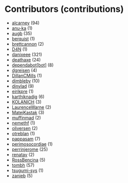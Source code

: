 # Contributors (contributions)
* [alcarney](https://github.com/alcarney) (94)
* [anu-ka](https://github.com/anu-ka) (1)
* [augb](https://github.com/augb) (35)
* [berquist](https://github.com/berquist) (1)
* [brettcannon](https://github.com/brettcannon) (2)
* [D4N](https://github.com/D4N) (1)
* [danixeee](https://github.com/danixeee) (321)
* [deathaxe](https://github.com/deathaxe) (24)
* [dependabot[bot]](https://github.com/apps/dependabot) (8)
* [dgreisen](https://github.com/dgreisen) (4)
* [DillanCMills](https://github.com/DillanCMills) (1)
* [dimbleby](https://github.com/dimbleby) (10)
* [dinvlad](https://github.com/dinvlad) (9)
* [eirikpre](https://github.com/eirikpre) (1)
* [karthiknadig](https://github.com/karthiknadig) (6)
* [KOLANICH](https://github.com/KOLANICH) (3)
* [LaurenceWarne](https://github.com/LaurenceWarne) (2)
* [MatejKastak](https://github.com/MatejKastak) (3)
* [muffinmad](https://github.com/muffinmad) (2)
* [nemethf](https://github.com/nemethf) (1)
* [oliversen](https://github.com/oliversen) (2)
* [otreblan](https://github.com/otreblan) (1)
* [pappasam](https://github.com/pappasam) (7)
* [perimosocordiae](https://github.com/perimosocordiae) (1)
* [perrinjerome](https://github.com/perrinjerome) (25)
* [renatav](https://github.com/renatav) (2)
* [RossBencina](https://github.com/RossBencina) (5)
* [tombh](https://github.com/tombh) (57)
* [tsugumi-sys](https://github.com/tsugumi-sys) (1)
* [zanieb](https://github.com/zanieb) (5)
